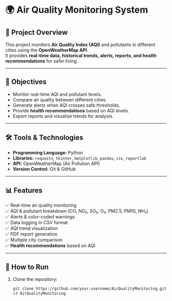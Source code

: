 # 🌍 Air Quality Monitoring System

## 📌 Project Overview
This project monitors **Air Quality Index (AQI)** and pollutants in different cities using the **OpenWeatherMap API**.  
It provides **real-time data, historical trends, alerts, reports, and health recommendations** for safer living.  

---

## 🎯 Objectives
- Monitor real-time AQI and pollutant levels.
- Compare air quality between different cities.
- Generate alerts when AQI crosses safe thresholds.
- Provide **health recommendations** based on AQI levels.
- Export reports and visualize trends for analysis.

---

## 🛠 Tools & Technologies
- **Programming Language:** Python  
- **Libraries:** `requests`, `tkinter`, `matplotlib`, `pandas`, `csv`, `reportlab`  
- **API:** OpenWeatherMap (Air Pollution API)  
- **Version Control:** Git & GitHub  

---

## 📊 Features
✅ Real-time air quality monitoring  
✅ AQI & pollutant breakdown (CO, NO₂, SO₂, O₃, PM2.5, PM10, NH₃)  
✅ Alerts & color-coded warnings  
✅ Data logging in CSV format  
✅ AQI trend visualization  
✅ PDF report generation  
✅ Multiple city comparison  
✅ **Health recommendations** based on AQI  

---

## 🚀 How to Run
1. Clone the repository:
   ```bash
   git clone https://github.com/your-username/AirQualityMonitoring.git
   cd AirQualityMonitoring
